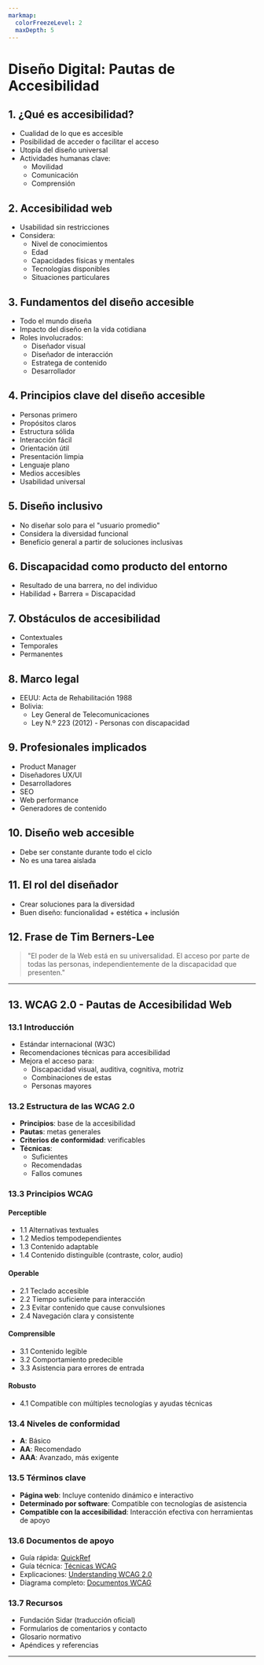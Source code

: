 ```yaml
---
markmap:
  colorFreezeLevel: 2
  maxDepth: 5
---
```


# Diseño Digital: Pautas de Accesibilidad

## 1. ¿Qué es accesibilidad?
- Cualidad de lo que es accesible
- Posibilidad de acceder o facilitar el acceso
- Utopía del diseño universal
- Actividades humanas clave:
  - Movilidad
  - Comunicación
  - Comprensión

## 2. Accesibilidad web
- Usabilidad sin restricciones
- Considera:
  - Nivel de conocimientos
  - Edad
  - Capacidades físicas y mentales
  - Tecnologías disponibles
  - Situaciones particulares

## 3. Fundamentos del diseño accesible
- Todo el mundo diseña
- Impacto del diseño en la vida cotidiana
- Roles involucrados:
  - Diseñador visual
  - Diseñador de interacción
  - Estratega de contenido
  - Desarrollador

## 4. Principios clave del diseño accesible
- Personas primero
- Propósitos claros
- Estructura sólida
- Interacción fácil
- Orientación útil
- Presentación limpia
- Lenguaje plano
- Medios accesibles
- Usabilidad universal

## 5. Diseño inclusivo
- No diseñar solo para el "usuario promedio"
- Considera la diversidad funcional
- Beneficio general a partir de soluciones inclusivas

## 6. Discapacidad como producto del entorno
- Resultado de una barrera, no del individuo
- Habilidad + Barrera = Discapacidad

## 7. Obstáculos de accesibilidad
- Contextuales
- Temporales
- Permanentes

## 8. Marco legal
- EEUU: Acta de Rehabilitación 1988
- Bolivia:
  - Ley General de Telecomunicaciones
  - Ley N.º 223 (2012) - Personas con discapacidad

## 9. Profesionales implicados
- Product Manager
- Diseñadores UX/UI
- Desarrolladores
- SEO
- Web performance
- Generadores de contenido

## 10. Diseño web accesible
- Debe ser constante durante todo el ciclo
- No es una tarea aislada

## 11. El rol del diseñador
- Crear soluciones para la diversidad
- Buen diseño: funcionalidad + estética + inclusión

## 12. Frase de Tim Berners-Lee
> "El poder de la Web está en su universalidad. El acceso por parte de todas las personas, independientemente de la discapacidad que presenten."

---

## 13. WCAG 2.0 - Pautas de Accesibilidad Web

### 13.1 Introducción
- Estándar internacional (W3C)
- Recomendaciones técnicas para accesibilidad
- Mejora el acceso para:
  - Discapacidad visual, auditiva, cognitiva, motriz
  - Combinaciones de estas
  - Personas mayores

### 13.2 Estructura de las WCAG 2.0
- **Principios**: base de la accesibilidad
- **Pautas**: metas generales
- **Criterios de conformidad**: verificables
- **Técnicas**:
  - Suficientes
  - Recomendadas
  - Fallos comunes

### 13.3 Principios WCAG

#### Perceptible
- 1.1 Alternativas textuales
- 1.2 Medios tempodependientes
- 1.3 Contenido adaptable
- 1.4 Contenido distinguible (contraste, color, audio)

#### Operable
- 2.1 Teclado accesible
- 2.2 Tiempo suficiente para interacción
- 2.3 Evitar contenido que cause convulsiones
- 2.4 Navegación clara y consistente

#### Comprensible
- 3.1 Contenido legible
- 3.2 Comportamiento predecible
- 3.3 Asistencia para errores de entrada

#### Robusto
- 4.1 Compatible con múltiples tecnologías y ayudas técnicas

### 13.4 Niveles de conformidad
- **A**: Básico
- **AA**: Recomendado
- **AAA**: Avanzado, más exigente

### 13.5 Términos clave
- **Página web**: Incluye contenido dinámico e interactivo
- **Determinado por software**: Compatible con tecnologías de asistencia
- **Compatible con la accesibilidad**: Interacción efectiva con herramientas de apoyo

### 13.6 Documentos de apoyo
- Guía rápida: [QuickRef](https://www.w3.org/WAI/WCAG20/quickref/)
- Guía técnica: [Técnicas WCAG](https://www.w3.org/TR/WCAG20-TECHS/)
- Explicaciones: [Understanding WCAG 2.0](https://www.w3.org/TR/UNDERSTANDING-WCAG20/)
- Diagrama completo: [Documentos WCAG](https://www.w3.org/WAI/intro/wcag20)

### 13.7 Recursos
- Fundación Sidar (traducción oficial)
- Formularios de comentarios y contacto
- Glosario normativo
- Apéndices y referencias

---

